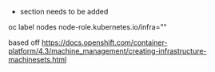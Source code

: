 * section needs to be added 

oc label nodes <NODE0> <NODE1> node-role.kubernetes.io/infra=""


based off https://docs.openshift.com/container-platform/4.3/machine_management/creating-infrastructure-machinesets.html